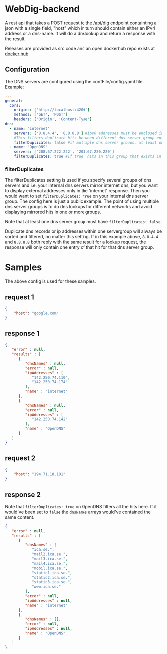 # WebDig-backend
A rest api that takes a POST request to the /api/dig endpoint containting a json with a single field, "host" which in turn should contain either an IPv4 address or a dns-name. It will do a dnslookup and return a response with the result. 

Releases are provided as src code and an open dockerhub repo exists at [docker hub](docker.io/arizon/webdig-backend)

## Configuration
The DNS servers are configured using the confFile/config.yaml file.  
Example:

```yaml
---
general:
  cors:
    origins: ['http://localhost:4200']
    methods: ['GET', 'POST']
    headers: ['Origin', 'Content-Type']
dns:
  - name: "internet"
    servers: ['8.8.4.4', '8.8.8.8'] #ipv6 addresses must be enclosed in brackets []
    #This filters duplicate hits between different dns server group entries:
    filterDuplicates: false #if multiple dns server groups, at least one must be unfiltered (false). Duplicate hits within one dns group will still will always be filtered.
  - name: "OpenDNS"
    servers: ['208.67.222.222', '208.67.220.220']
    filterDuplicates: true #If true, hits in this group that exists in "internet" will be removed from this result section.
```
### filterDuplicates
The filterDuplicates setting is used if you specify several groups of dns servers and i.e. your internal dns servers mirror internet dns, but you want to display external addresses only in the 'internet' response. Then you would want to set `filterDuplicates: true` on your internal dns server group. The config here is just a public example. The point of using multiple dns server groups is to do dns lookups for different networks and avoid displaying mirrored hits in one or more groups.

Note that at least one dns server group must have `filterDuplicates: false`.  

Duplicate dns records or ip addresses within one servergroup will always be sorted and filtered, no matter this setting. If in this example above, `8.8.4.4` and `8.8.8.8` both reply with the same result for a lookup request, the response will only contain one entry of that hit for that dns server group. 

# Samples
The above config is used for these samples.
##  request 1
```json
{
    "host": "google.com"
}
```
## response 1
```json
{
   "error" : null,
   "results" : [
      {
         "dnsNames" : null,
         "error" : null,
         "ipAddresses" : [
            "142.250.74.110",
            "142.250.74.174"
         ],
         "name" : "internet"
      },
      {
         "dnsNames" : null,
         "error" : null,
         "ipAddresses" : [
            "142.250.74.142"
         ],
         "name" : "OpenDNS"
      }
   ]
}
```
## request 2
```json
{
    "host": "194.71.18.101"
}
```
## response 2
Note that `filterDuplicates: true` on OpenDNS filters all the hits here. If it would've been set to `false` the `dnsNames` arrays would've contained the same content. 
```json
{
   "error" : null,
   "results" : [
      {
         "dnsNames" : [
            "ica.se.",
            "mail2.ica.se.",
            "mail3.ica.se.",
            "mail4.ica.se.",
            "mobil.ica.se.",
            "static1.ica.se.",
            "static2.ica.se.",
            "static3.ica.se.",
            "www.ica.se."
         ],
         "error" : null,
         "ipAddresses" : null,
         "name" : "internet"
      },
      {
         "dnsNames" : [],
         "error" : null,
         "ipAddresses" : null,
         "name" : "OpenDNS"
      }
   ]
}
```
